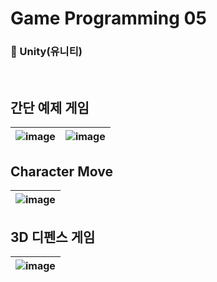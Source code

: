 # Game Programming 05
### 🔧 Unity(유니티)

</br>

## 간단 예제 게임 

![image](https://github.com/user-attachments/assets/0399bbd7-3f1d-4908-85b9-6c8996275b37) | ![image](https://github.com/user-attachments/assets/2f041f83-7822-4fea-b4db-27089aee3ac8)
---|---


## Character Move

![image](https://github.com/user-attachments/assets/6214c889-9bd7-4509-9648-e4a35712a656) |
---|

## 3D 디펜스 게임

![image](https://github.com/user-attachments/assets/66c0d7ee-3333-420f-bf4f-54bbe71832d6) |
---|
